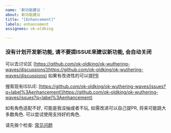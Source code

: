 ```yaml
---
name: '新功能建议 '
about: 新功能建议
title: "[Enhancement]"
labels: enhancement
assignees: ok-oldking

---
```


### 没有计划开发新功能, 请不要提ISSUE来建议新功能, 会自动关闭

可以去讨论区 [https://github.com/ok-oldking/ok-wuthering-waves/discussions](https://github.com/ok-oldking/ok-wuthering-waves/discussions)
如果有改进性的可以提[PR](https://github.com/ok-oldking/ok-wuthering-waves/pulls)

搜索现有ISSUE:
[https://github.com/ok-oldking/ok-wuthering-waves/issues?q=label%3Aenhancement](https://github.com/ok-oldking/ok-wuthering-waves/issues?q=label%3Aenhancement)

如有角色适配不好, 可能是我没抽或者不玩, 如需改进可以自己提PR, 将来可能跳大多数角色.
可以尝试使用支持好的角色.

请先挨个检查:
[常见问题](https://github.com/ok-oldking/ok-wuthering-waves/readme/faq.md)


